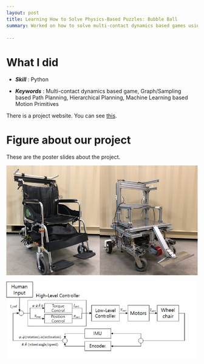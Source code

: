 ```yaml
---
layout: post
title: Learning How to Solve Physics-Based Puzzles: Bubble Ball
summary: Worked on how to solve multi-contact dynamics based games using optimal control and machine learning

---
```


# What I did

- ***Skill*** : Python

- ***Keywords*** : Multi-contact dynamics based game, Graph/Sampling based Path Planning, Hierarchical Planning, Machine Learning based Motion Primitives 

There is a project website. You can see [this](https://sites.google.com/berkeley.edu/bubble-ball/home).

# Figure about our project

These are the poster slides about the project.

<p align="center">
  <img src="/assets/wheelchair/wheelchair.jpg">
</p>



<p align="center">
  <img src="/assets/wheelchair/control2.jpg">
</p>
